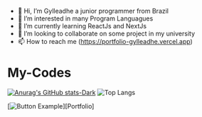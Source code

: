- 👋 Hi, I’m Gylleadhe a junior programmer from Brazil
- 👀 I’m interested in many Program Languagues
- 🌱 I’m currently learning ReactJs and NextJs
- 💞️ I’m looking to collaborate on some project in my university
- 📫 How to reach me (https://portfolio-gylleadhe.vercel.app)

# My-Codes
[![Anurag's GitHub stats-Dark](https://github-readme-stats.vercel.app/api?username=GylleadheDev&hide_border=true&show_icons=true&theme=tokyonight#gh-dark-mode-onl&yhide_border=true)](https://github.com/anuraghazra/github-readme-stats#gh-dark-mode-only&hide_border=true)
![Top Langs](https://github-readme-stats.vercel.app/api/top-langs/?username=GylleadheDev&layout=compact&theme=tokyonight&hide_border=true)

[![Button Example]][Portfolio]
<!----------------------------------------------------------------------------->
[Portoflio]: # 'https://portfolio-gylleadhe.vercel.app/'
<!---------------------------------[ Buttons ]--------------------------------->
[Button Example]: https://img.shields.io/badge/Title-37a779?style=for-the-badge
